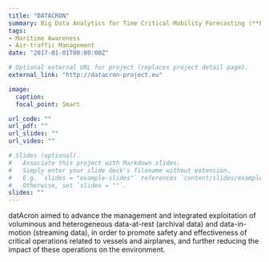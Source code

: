```yaml
---
title: "DATACRON"
summary: Big Data Analytics for Time Critical Mobility Forecasting (**FP7**) [2017 - 2019].
tags:
- Maritime Awareness
- Air-traffic Management
date: "2017-01-01T00:00:00Z"

# Optional external URL for project (replaces project detail page).
external_link: "http://datacron-project.eu"

image:
  caption:
  focal_point: Smart

url_code: ""
url_pdf: ""
url_slides: ""
url_video: ""

# Slides (optional).
#   Associate this project with Markdown slides.
#   Simply enter your slide deck's filename without extension.
#   E.g. `slides = "example-slides"` references `content/slides/example-slides.md`.
#   Otherwise, set `slides = ""`.
slides: ""
---
```


datAcron aimed to advance the management and integrated exploitation of voluminous and heterogeneous data-at-rest (archival data) and data-in-motion (streaming data), in order to promote safety and effectiveness of critical operations related to vessels and airplanes, and further reducing the impact of these operations on the environment.
